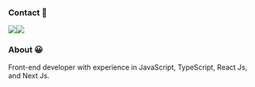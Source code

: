   ### Contact :calling:
 <div style="display:flex">
    <a href="https://www.linkedin.com/in/tfeliperibeiro" target="_blank"><img src="https://img.shields.io/badge/-LinkedIn-%230077B5?style=for-the-badge&logo=linkedin&logoColor=white" target="_blank"></a> 
    <a href="contatotfeliperibeiro@gmail.com" target="_blank"><img src="https://img.shields.io/badge/-Gmail-%230077B5?style=for-the-badge&logo=gmail&logoColor=white" target="_blank"></a> 
</div>

  

### About :grinning:
  
 Front-end developer with experience in JavaScript, TypeScript, React Js, and Next Js.
 
 


